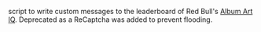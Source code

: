 script to write custom messages to the leaderboard of Red Bull's [Album Art IQ](http://albumartiq.redbull.com/). Deprecated as a ReCaptcha was added to prevent flooding.